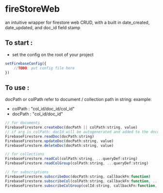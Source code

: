 # fireStoreWeb
an intuitive wrapper for firestore web CRUD, with a built in date_created, date_updated, and doc_id field stamp

## To start :
- set the config on the root of your project
```jsx
setFirebaseConfig({
    //TODO: put config file here
})
```

## To use :
docPath or colPath refer to document / collection path in string:
example: 
- colPath : "col_id/doc_id/col_id"
- docPath : "col_id/doc_id"

```jsx
// for documents
FirebaseFirestore.createDoc(docPath || colPath:string, value)
// if arg is colPath: docId will be autogenerated and added to the document doc_id field
FirebaseFirestore.readDoc(docPath:string)
FirebaseFirestore.updateDoc(docPath:string, value)
FirebaseFirestore.deleteDoc(docPath:string, value)

// for collections
FirebaseFirestore.readCol(colPath:string, ...queryDef:string)
FirebaseFirestore.readColGroup(colPath:string, ...queryDef:string)

// for subscriptions
FirebaseFirestore.subscribeDoc(docPath:string, callbackFn:function)
FirebaseFirestore.subscribeCol(colPath:string, callbackFn:function, ...queryDef:string)
FirebaseFirestore.subscribeColGroup(colId:string, callbackFn:function, ...queryDef:string)
```